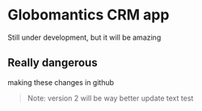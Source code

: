 # Globomantics CRM app
Still under development, but it will be amazing

## Really dangerous
making these changes in github

> Note: version 2 will be way better
update text test

